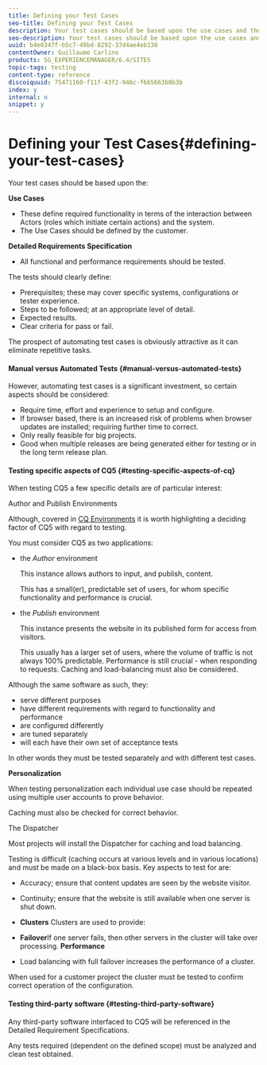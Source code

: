 ```yaml
---
title: Defining your Test Cases
seo-title: Defining your Test Cases
description: Your test cases should be based upon the use cases and the detailed requirements specification
seo-description: Your test cases should be based upon the use cases and the detailed requirements specification
uuid: b4e0347f-b5c7-49bd-8292-37d4ae4eb130
contentOwner: Guillaume Carlino
products: SG_EXPERIENCEMANAGER/6.4/SITES
topic-tags: testing
content-type: reference
discoiquuid: 75471160-f11f-43f2-946c-f665663b8b3b
index: y
internal: n
snippet: y
---
```


# Defining your Test Cases{#defining-your-test-cases}

Your test cases should be based upon the:

**Use Cases**

* These define required functionality in terms of the interaction between Actors (roles which initiate certain actions) and the system.
* The Use Cases should be defined by the customer.

**Detailed Requirements Specification**

* All functional and performance requirements should be tested.

The tests should clearly define:

* Prerequisites; these may cover specific systems, configurations or tester experience.
* Steps to be followed; at an appropriate level of detail.
* Expected results.
* Clear criteria for pass or fail.

The prospect of automating test cases is obviously attractive as it can eliminate repetitive tasks.

#### Manual versus Automated Tests {#manual-versus-automated-tests}

However, automating test cases is a significant investment, so certain aspects should be considered:

* Require time, effort and experience to setup and configure.
* If browser based, there is an increased risk of problems when browser updates are installed; requiring further time to correct.
* Only really feasible for big projects.
* Good when multiple releases are being generated either for testing or in the long term release plan.

#### Testing specific aspects of CQ5 {#testing-specific-aspects-of-cq}

When testing CQ5 a few specific details are of particular interest:

Author and Publish Environments

Although, covered in [CQ Environments](../../../sites/developing/using/the-basics.md#environments) it is worth highlighting a deciding factor of CQ5 with regard to testing.

You must consider CQ5 as two applications:

* the *Author* environment

  This instance allows authors to input, and publish, content.

  This has a small(er), predictable set of users, for whom specific functionality and performance is crucial.

* the *Publish* environment

  This instance presents the website in its published form for access from visitors.

  This usually has a larger set of users, where the volume of traffic is not always 100% predictable. Performance is still crucial - when responding to requests. Caching and load-balancing must also be considered.

Although the same software as such, they:

* serve different purposes
* have different requirements with regard to functionality and performance
* are configured differently
* are tuned separately
* will each have their own set of acceptance tests

In other words they must be tested separately and with different test cases.

**Personalization**

When testing personalization each individual use case should be repeated using multiple user accounts to prove behavior.

Caching must also be checked for correct behavior.

The Dispatcher

Most projects will install the Dispatcher for caching and load balancing.

Testing is difficult (caching occurs at various levels and in various locations) and must be made on a black-box basis. Key aspects to test for are:

* Accuracy; ensure that content updates are seen by the website visitor.
* Continuity; ensure that the website is still available when one server is shut down.

* **Clusters** Clusters are used to provide:
* **Failover**If one server fails, then other servers in the cluster will take over processing.
  **Performance**

* Load balancing with full failover increases the performance of a cluster.

When used for a customer project the cluster must be tested to confirm correct operation of the configuration.

#### Testing third-party software {#testing-third-party-software}

Any third-party software interfaced to CQ5 will be referenced in the Detailed Requirement Specifications.

Any tests required (dependent on the defined scope) must be analyzed and clean test obtained.
